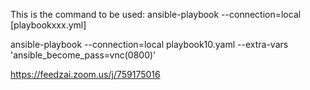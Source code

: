 This is the command to be used:
ansible-playbook --connection=local [playbookxxx.yml] 

ansible-playbook --connection=local playbook10.yaml --extra-vars 'ansible_become_pass=vnc(0800)'


https://feedzai.zoom.us/j/759175016